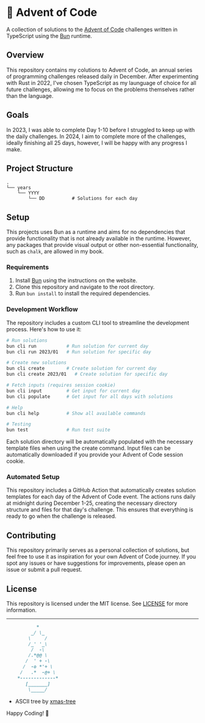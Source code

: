 # 🎄 Advent of Code

A collection of solutions to the [Advent of Code](https://adventofcode.com/) challenges written
in TypeScript using the [Bun](https://bun.sh) runtime.

## Overview

This repository contains my colutions to Advent of Code, an annual series of programming challenges released
daily in December. After experimenting with Rust in 2022, I've chosen TypeScript as my launguage of choice for
all future challenges, allowing me to focus on the problems themselves rather than the language.

## Goals

In 2023, I was able to complete Day 1-10 before I struggled to keep up with the daily challenges. In 2024,
I aim to complete more of the challenges, ideally finishing all 25 days, however, I will be happy with any progress I make.

## Project Structure

```
.
└── years
    └── YYYY
        └── DD          # Solutions for each day
```

## Setup

This projects uses Bun as a runtime and aims for no dependencies that provide functionality that is not
already available in the runtime. However, any packages that provide visual output or other non-essential
functionality, such as `chalk`, are allowed in my book.

### Requirements

1. Install [Bun](https://bun.sh) using the instructions on the website.
2. Clone this repository and navigate to the root directory.
3. Run `bun install` to install the required dependencies.

### Development Workflow

The repository includes a custom CLI tool to streamline the development process. Here's how to use it:

```bash
# Run solutions
bun cli run           # Run solution for current day
bun cli run 2023/01   # Run solution for specific day

# Create new solutions
bun cli create        # Create solution for current day
bun cli create 2023/01   # Create solution for specific day

# Fetch inputs (requires session cookie)
bun cli input         # Get input for current day
bun cli populate      # Get input for all days with solutions

# Help
bun cli help          # Show all available commands

# Testing
bun test              # Run test suite
```

Each solution directory will be automatically populated with the necessary template files when using the
create command. Input files can be automatically downloaded if you provide your Advent of Code session cookie.

### Automated Setup

This repository includes a GitHub Action that automatically creates solution templates for each day of the Advent of Code event. The actions runs daily at midnight during December 1-25, creating the necessary directory structure and files for that day's challenge. This ensures that everything is ready to go when the challenge is released.

## Contributing

This repository primarily serves as a personal collection of solutions, but feel free to use it as
inspiration for your own Advent of Code journey. If you spot any issues or have suggestions for
improvements, please open an issue or submit a pull request.

## License

This repository is licensed under the MIT license. See [LICENSE](LICENSE) for more information.

---
```md
           *
         _/ \_
        \     /
        /_' '_\
         /  -\
        /.*@@ \
       /  ' + -\
      /  -o *'+ \
     /   .*  -@+ \
    *-------------*
       [_______]
        \_____/
```
- ASCII tree by [xmas-tree](https://github.com/importre/xmas-tree)

Happy Coding! 🎉
